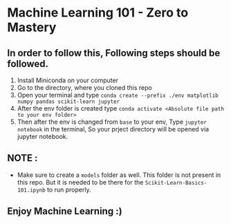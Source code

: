 # Machine Learning 101 - Zero to Mastery

## In order to follow this, Following steps should be followed.

1. Install Miniconda on your computer
2. Go to the directory, where you cloned this repo
3. Open your terminal and type `conda create --prefix ./env matplotlib numpy pandas scikit-learn jupyter`
4. After the env folder is created type `conda activate <Absolute file path to your env folder>`
5. Then after the env is changed from `base` to your env, Type `jupyter notebook` in the terminal, So your prject directory will be opened via jupyter notebook.

## NOTE :

- Make sure to create a `models` folder as well. This folder is not present in this repo. But it is needed to be there for the `Scikit-Learn-Basics-101.ipynb` to run properly.

## Enjoy Machine Learning :)
